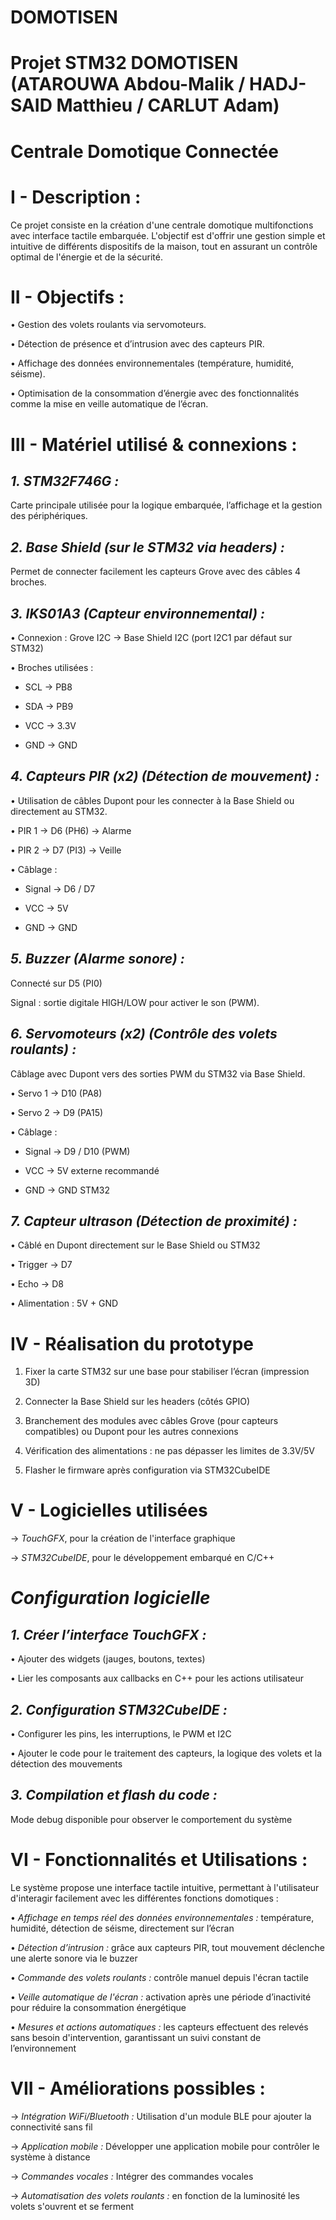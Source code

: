 # DOMOTISEN
# Projet STM32 DOMOTISEN (ATAROUWA Abdou-Malik / HADJ-SAID Matthieu / CARLUT Adam)
# Centrale Domotique Connectée 

# I - Description :

Ce projet consiste en la création d'une centrale domotique multifonctions avec interface tactile embarquée. L'objectif est d'offrir une gestion simple et intuitive de différents dispositifs de la maison, tout en assurant un contrôle optimal de l'énergie et de la sécurité.


# II - Objectifs :

•	Gestion des volets roulants via servomoteurs.

•	Détection de présence et d’intrusion avec des capteurs PIR.

•	Affichage des données environnementales (température, humidité, séisme).

•	Optimisation de la consommation d’énergie avec des fonctionnalités comme la mise en veille automatique de l’écran.


# III - Matériel utilisé & connexions :

## *1. STM32F746G :*

Carte principale utilisée pour la logique embarquée, l’affichage et la gestion des périphériques.


## *2. Base Shield (sur le STM32 via headers) :*

Permet de connecter facilement les capteurs Grove avec des câbles 4 broches.


## *3. IKS01A3 (Capteur environnemental) :*

•	Connexion : Grove I2C → Base Shield I2C (port I2C1 par défaut sur STM32)

•	Broches utilisées :

-	SCL → PB8

-	SDA → PB9

-	VCC → 3.3V

- GND → GND


## *4. Capteurs PIR (x2) (Détection de mouvement) :*

•	Utilisation de câbles Dupont pour les connecter à la Base Shield ou directement au STM32.

•	PIR 1 → D6 (PH6) → Alarme

•	PIR 2 → D7 (PI3) → Veille

•	Câblage :

-	Signal → D6 / D7

-	VCC → 5V

-	GND → GND


## *5. Buzzer (Alarme sonore) :*

Connecté sur D5 (PI0)

Signal : sortie digitale HIGH/LOW pour activer le son (PWM).


## *6. Servomoteurs (x2) (Contrôle des volets roulants) :*

Câblage avec Dupont vers des sorties PWM du STM32 via Base Shield.

•	Servo 1 → D10 (PA8)

•	Servo 2 → D9 (PA15)

•	Câblage :

-	Signal → D9 / D10 (PWM)

-	VCC → 5V externe recommandé

-	GND → GND STM32


## *7. Capteur ultrason (Détection de proximité) :*

•	Câblé en Dupont directement sur le Base Shield ou STM32

•	Trigger → D7

•	Echo → D8

•	Alimentation : 5V + GND


# IV -	Réalisation du prototype

1.	Fixer la carte STM32 sur une base pour stabiliser l’écran (impression 3D)
   
2.	Connecter la Base Shield sur les headers (côtés GPIO)

3.	Branchement des modules avec câbles Grove (pour capteurs compatibles) ou Dupont pour les autres connexions

4.	Vérification des alimentations : ne pas dépasser les limites de 3.3V/5V
  
5.	Flasher le firmware après configuration via STM32CubeIDE


# V -	Logicielles utilisées

→	*TouchGFX*, pour la création de l'interface graphique

→	*STM32CubeIDE*, pour le développement embarqué en C/C++


# *Configuration logicielle*

## *1.	Créer l’interface TouchGFX :*

•	Ajouter des widgets (jauges, boutons, textes)

•	Lier les composants aux callbacks en C++ pour les actions utilisateur


## *2.	Configuration STM32CubeIDE :*

•	Configurer les pins, les interruptions, le PWM et I2C

•	Ajouter le code pour le traitement des capteurs, la logique des volets et la détection des mouvements


## *3.	Compilation et flash du code :*

Mode debug disponible pour observer le comportement du système


# VI - Fonctionnalités et Utilisations :

Le système propose une interface tactile intuitive, permettant à l'utilisateur d'interagir facilement avec les différentes fonctions domotiques :

•	*Affichage en temps réel des données environnementales :* température, humidité, détection de séisme, directement sur l’écran

•	*Détection d’intrusion :* grâce aux capteurs PIR, tout mouvement déclenche une alerte sonore via le buzzer

•	*Commande des volets roulants :* contrôle manuel depuis l'écran tactile

•	*Veille automatique de l'écran :* activation après une période d’inactivité pour réduire la consommation énergétique

•	*Mesures et actions automatiques :* les capteurs effectuent des relevés sans besoin d'intervention, garantissant un suivi constant de l’environnement


# VII -	Améliorations possibles :

→ *Intégration WiFi/Bluetooth :* Utilisation d'un module BLE pour ajouter la connectivité sans fil

→	*Application mobile :* Développer une application mobile pour contrôler le système à distance

→	*Commandes vocales :* Intégrer des commandes vocales

→	*Automatisation des volets roulants :* en fonction de la luminosité les volets s'ouvrent et se ferment


